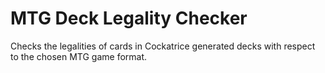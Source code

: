 # MTG Deck Legality Checker
 Checks the legalities of cards in Cockatrice generated decks with respect to the chosen MTG game format.
